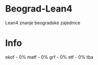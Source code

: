 # Beograd-Lean4
Lean4 znanje beogradske zajednice

# Info
ekof - 0%
matf - 0%
grf - 0%
etf - 0%
tba
